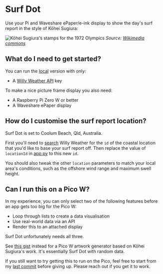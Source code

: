 # Surf Dot

Use your Pi and Waveshare ePaper/e-ink display to show the day's surf report in the style of Kōhei Sugiura:

![Kōhei Sugiura's stamps for the 1972 Olympics](https://upload.wikimedia.org/wikipedia/commons/thumb/a/a9/Stamps_of_Germany_%28BRD%29%2C_Olympiade_1972%2C_Blockausgabe_1971%2C_Markenblock.jpg/1600px-Stamps_of_Germany_%28BRD%29%2C_Olympiade_1972%2C_Blockausgabe_1971%2C_Markenblock.jpg?20070622084910)
_Source: [Wikimedia commons](https://commons.wikimedia.org/wiki/File:Stamps_of_Germany_(BRD),_Olympiade_1972,\_Blockausgabe_1971,\_Markenblock.jpg#/media/File:Stamps_of_Germany_(BRD),_Olympiade_1972,\_Blockausgabe_1971,\_Markenblock.jpg)_

## What do I need to get started?

You can run the [local](/src/local) version with only:

- A [Willy Weather API](https://www.willyweather.com.au/info/api.html) key

To make a nice picture frame display you also need:

- A Raspberry Pi Zero W or better
- A Waveshare ePaper display

## How do I customise the surf report location?

Surf Dot is set to Coolum Beach, Qld, Australia.

First you'll need to [search](https://www.willyweather.com.au/api/docs/v2.html#search) Willy Weather for the `id` of the coastal location that you'd like to base your surf report off. Then replace the value of `locationId` in [app.py](/src/zero/app.py) to this new `id`.

You should also tweak the other `location` parameters to match your local area's conditions, such as the offshore wind range and maximum swell height.

## Can I run this on a Pico W?

In my experience, you can only select two of the following features before an app gets too big for the Pico W:

- Loop through lists to create a data visualisation
- Use real-world data via an API
- Render this to an attached display

Surf Dot unfortunately needs all three.

See [this gist](https://gist.github.com/dnywh/7a56db9b077843e5926ff594c7ecd375) instead for a Pico W artwork generator based on Kōhei Sugiura's work. It's essentially Surf Dot with random data.

If you still want to try getting this to run on the Pico, feel free to start from my [last commit](#TODO) before giving up. Please reach out if you get it to work.
